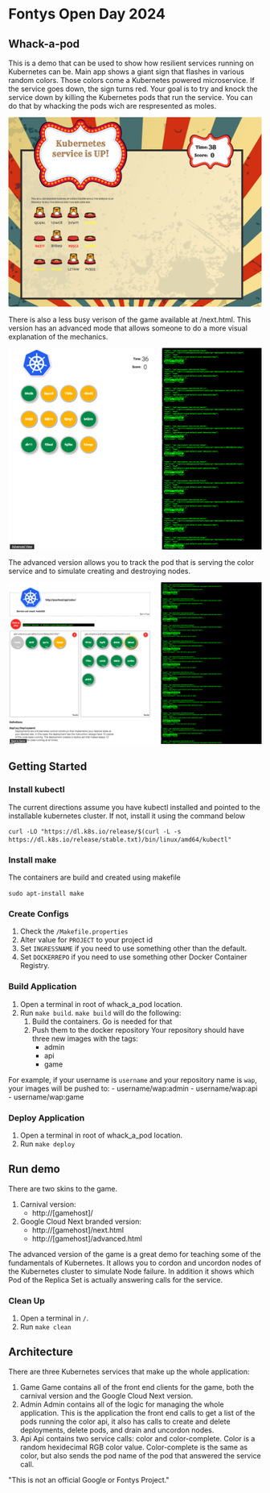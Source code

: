 # Fontys Open Day 2024
## Whack-a-pod
This is a demo that can be used to show how resilient services running on
Kubernetes can be. Main app shows a giant sign that flashes in various random
colors.  Those colors come a Kubernetes powered microservice.  If the service
goes down, the sign turns red. Your goal is to try and knock the service down
by killing the Kubernetes pods that run the service. You can do that by
whacking the pods wich are respresented as moles.

![Whack-a-pod Screenshot](screenshots/game.png "Screenshot")

There is also a less busy verison of the game available at /next.html. This
version has an advanced mode that allows someone to do a more visual
explanation of the mechanics.

![Next Screenshot](screenshots/next.png "Next Version")

The advanced version allows you to track the pod that is serving the color
service and to simulate creating and destroying nodes.

![Advanced Screenshot](screenshots/advanced.png "Advanced Version")

## Getting Started

### Install kubectl
The current directions assume you have kubectl installed and pointed to the installable kubernetes cluster. If not, install it using the command below
```
curl -LO "https://dl.k8s.io/release/$(curl -L -s https://dl.k8s.io/release/stable.txt)/bin/linux/amd64/kubectl"
```

### Install make
The containers are build and created using makefile

` sudo apt-install make `


### Create Configs 
1. Check the  `/Makefile.properties`
1. Alter value for `PROJECT` to your project id
1. Set `INGRESSNAME` if you need to use something other than the default. 
1. Set `DOCKERREPO` if you need to use something other Docker Container Registry. 


### Build Application
1. Open a terminal in root of whack_a_pod location.
1. Run `make build`.
`make build` will do the following:
    1. Build the containers. Go is needed for that
    2. Push them to the docker repository
    Your repository should have three new images with the tags:
        - admin
        - api
        - game

For example, if your username is `username` and your repository name is `wap`, your images will be pushed to:
    - username/wap:admin
    - username/wap:api
    - username/wap:game

### Deploy Application
1. Open a terminal in root of whack_a_pod location.
1. Run `make deploy`

## Run demo
There are two skins to the game.
1. Carnival version:
    *  http://[gamehost]/
1. Google Cloud Next branded version:
    * http://[gamehost]/next.html
    * http://[gamehost]/advanced.html

The advanced version of the game is a great demo for teaching some of the
fundamentals of Kubernetes.  It allows you to cordon and uncordon nodes of the
Kubernetes cluster to simulate Node failure. In addition it shows which Pod of
the Replica Set is actually answering calls for the service.

### Clean Up
1. Open a terminal in `/`.
1. Run `make clean`



## Architecture
There are three Kubernetes services that make up the whole application:
1. Game
Game contains all of the front end clients for the game, both the carnival
version and the Google Cloud Next version.
1. Admin
Admin contains all of the logic for managing the whole application.  This is
the application the front end calls to get a list of the pods running the
color api, it also has calls to create and delete deployments, delete pods, and
drain and uncordon nodes.
1. Api
Api contains two service calls: color and color-complete. Color is a random
hexidecimal RGB color value. Color-complete is the same as color, but also
sends the pod name of the pod that answered the service call.


"This is not an official Google or Fontys Project."
